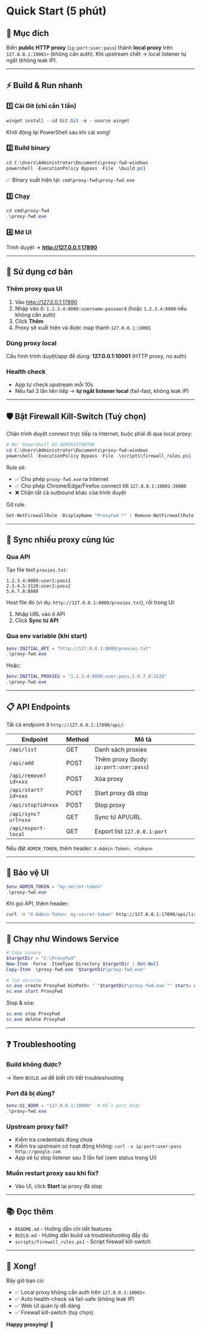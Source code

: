 # Quick Start (5 phút)

## 🎯 Mục đích

Biến **public HTTP proxy** (`ip:port:user:pass`) thành **local proxy** trên `127.0.0.1:10001+` (không cần auth).
Khi upstream chết → local listener tự ngắt (không leak IP).

---

## ⚡ Build & Run nhanh

### 1️⃣ Cài Git (chỉ cần 1 lần)

```powershell
winget install --id Git.Git -e --source winget
```

Khởi động lại PowerShell sau khi cài xong!

### 2️⃣ Build binary

```powershell
cd C:\Users\Administrator\Documents\proxy-fwd-windows
powershell -ExecutionPolicy Bypass -File .\build.ps1
```

✅ Binary xuất hiện tại: `cmd\proxy-fwd\proxy-fwd.exe`

### 3️⃣ Chạy

```powershell
cd cmd\proxy-fwd
.\proxy-fwd.exe
```

### 4️⃣ Mở UI

Trình duyệt → **http://127.0.0.1:17890**

---

## 🔧 Sử dụng cơ bản

### Thêm proxy qua UI

1. Vào http://127.0.0.1:17890
2. Nhập vào ô: `1.2.3.4:8080:username:password` (hoặc `1.2.3.4:8080` nếu không cần auth)
3. Click **Thêm**
4. Proxy sẽ xuất hiện và được map thành `127.0.0.1:10001`

### Dùng proxy local

Cấu hình trình duyệt/app để dùng: **127.0.0.1:10001** (HTTP proxy, no auth)

### Health check

- App tự check upstream mỗi 10s
- Nếu fail 3 lần liên tiếp → **tự ngắt listener local** (fail-fast, không leak IP)

---

## 🛡️ Bật Firewall Kill-Switch (Tuỳ chọn)

Chặn trình duyệt connect trực tiếp ra Internet, buộc phải đi qua local proxy:

```powershell
# Mở PowerShell AS ADMINISTRATOR
cd C:\Users\Administrator\Documents\proxy-fwd-windows
powershell -ExecutionPolicy Bypass -File .\scripts\firewall_rules.ps1
```

Rule sẽ:
- ✅ Cho phép `proxy-fwd.exe` ra Internet
- ✅ Cho phép Chrome/Edge/Firefox connect tới `127.0.0.1:10001-20000`
- ❌ Chặn tất cả outbound khác của trình duyệt

Gỡ rule:
```powershell
Get-NetFirewallRule -DisplayName "ProxyFwd *" | Remove-NetFirewallRule
```

---

## 🔄 Sync nhiều proxy cùng lúc

### Qua API

Tạo file text `proxies.txt`:
```
1.2.3.4:8080:user1:pass1
2.3.4.5:3128:user2:pass2
5.6.7.8:8888
```

Host file đó (ví dụ: `http://127.0.0.1:8000/proxies.txt`), rồi trong UI:
1. Nhập URL vào ô API
2. Click **Sync từ API**

### Qua env variable (khi start)

```powershell
$env:INITIAL_API = "http://127.0.0.1:8000/proxies.txt"
.\proxy-fwd.exe
```

Hoặc:

```powershell
$env:INITIAL_PROXIES = "1.2.3.4:8080:user:pass,5.6.7.8:3128"
.\proxy-fwd.exe
```

---

## 📋 API Endpoints

Tất cả endpoint ở `http://127.0.0.1:17890/api/`:

| Endpoint | Method | Mô tả |
|----------|--------|-------|
| `/api/list` | GET | Danh sách proxies |
| `/api/add` | POST | Thêm proxy (body: `ip:port:user:pass`) |
| `/api/remove?id=xxx` | POST | Xóa proxy |
| `/api/start?id=xxx` | POST | Start proxy đã stop |
| `/api/stop?id=xxx` | POST | Stop proxy |
| `/api/sync?url=xxx` | GET | Sync từ API/URL |
| `/api/export-local` | GET | Export list `127.0.0.1:port` |

Nếu đặt `ADMIN_TOKEN`, thêm header: `X-Admin-Token: <token>`

---

## 🔐 Bảo vệ UI

```powershell
$env:ADMIN_TOKEN = "my-secret-token"
.\proxy-fwd.exe
```

Khi gọi API, thêm header:
```bash
curl -H "X-Admin-Token: my-secret-token" http://127.0.0.1:17890/api/list
```

---

## 🏃 Chạy như Windows Service

```powershell
# Copy binary
$targetDir = "C:\ProxyFwd"
New-Item -Force -ItemType Directory $targetDir | Out-Null
Copy-Item .\proxy-fwd.exe "$targetDir\proxy-fwd.exe"

# Tạo service
sc.exe create ProxyFwd binPath= "`"$targetDir\proxy-fwd.exe`"" start= auto DisplayName= "Proxy Forward"
sc.exe start ProxyFwd
```

Stop & xóa:
```powershell
sc.exe stop ProxyFwd
sc.exe delete ProxyFwd
```

---

## ❓ Troubleshooting

### Build không được?
→ Xem `BUILD.md` để biết chi tiết troubleshooting

### Port đã bị dùng?
```powershell
$env:UI_ADDR = "127.0.0.1:18000"  # Đổi port khác
.\proxy-fwd.exe
```

### Upstream proxy fail?
- Kiểm tra credentials đúng chưa
- Kiểm tra upstream có hoạt động không: `curl -x ip:port:user:pass http://google.com`
- App sẽ tự stop listener sau 3 lần fail (xem status trong UI)

### Muốn restart proxy sau khi fix?
- Vào UI, click **Start** lại proxy đã stop

---

## 📚 Đọc thêm

- `README.md` - Hướng dẫn chi tiết features
- `BUILD.md` - Hướng dẫn build và troubleshooting đầy đủ
- `scripts/firewall_rules.ps1` - Script firewall kill-switch

---

## 🎉 Xong!

Bây giờ bạn có:
- ✅ Local proxy không cần auth trên `127.0.0.1:10001+`
- ✅ Auto health-check và fail-safe (không leak IP)
- ✅ Web UI quản lý dễ dàng
- ✅ Firewall kill-switch (tuỳ chọn)

**Happy proxying!** 🚀

